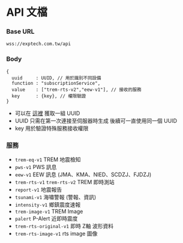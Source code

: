 # API 文檔

### Base URL
```
wss://exptech.com.tw/api
```

### Body
```json5
{
  uuid     : UUID, // 用於識別不同設備
  function : "subscriptionService",
  value    : ["trem-rts-v2","eew-v1"], // 接收的服務
  key      : {key}, // 權限驗證
}
```
- 可以在 [這裡](https://exptech.com.tw/api/v1/et/uuid) 獲取一組 UUID
- UUID 只需在第一次連接至伺服器時生成 後續可一直使用同一個 UUID
- key 用於驗證特殊服務接收權限

### 服務
- `trem-eq-v1` TREM 地震檢知
- `pws-v1` PWS 訊息
- `eew-v1` EEW 訊息 (JMA、KMA、NIED、SCDZJ、FJDZJ)
- `trem-rts-v1` `trem-rts-v2` TREM 即時測站
- `report-v1` 地震報告
- `tsunami-v1` 海嘯警報 (警報、資訊)
- `intensity-v1` 鄉鎮震度速報
- `trem-image-v1` TREM Image
- `palert` P-Alert 近即時震度
- `trem-rts-original-v1` 即時 Z軸 波形資料
- `trem-rts-image-v1` rts image 圖像
